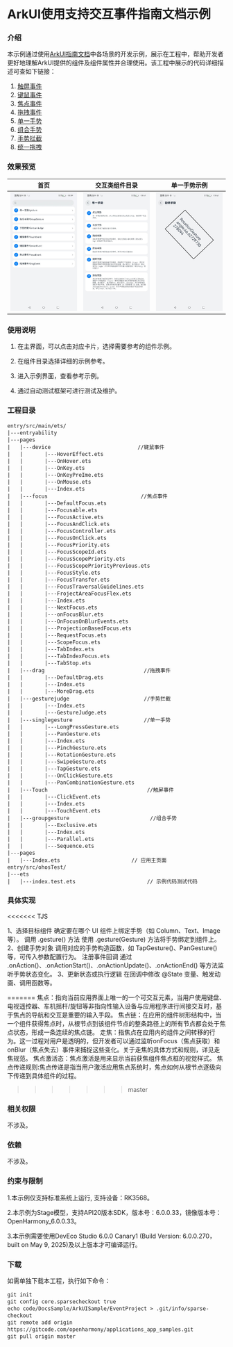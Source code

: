 # ArkUI使用支持交互事件指南文档示例

### 介绍

本示例通过使用[ArkUI指南文档](https://gitCode.com/openharmony/docs/tree/master/zh-cn/application-dev/ui)中各场景的开发示例，展示在工程中，帮助开发者更好地理解ArkUI提供的组件及组件属性并合理使用。该工程中展示的代码详细描述可查如下链接：

1. [触屏事件](https://gitee.com/openharmony/docs/blob/OpenHarmony-5.0.1-Release/zh-cn/application-dev/ui/arkts-common-events-touch-screen-event.md)
2. [键鼠事件](https://gitee.com/openharmony/docs/blob/OpenHarmony-5.0.1-Release/zh-cn/application-dev/ui/arkts-common-events-device-input-event.md)
3. [焦点事件](https://gitee.com/openharmony/docs/blob/OpenHarmony-5.0.1-Release/zh-cn/application-dev/ui/arkts-common-events-focus-event.md)
4. [拖拽事件](https://gitee.com/openharmony/docs/blob/OpenHarmony-5.0.1-Release/zh-cn/application-dev/ui/arkts-common-events-drag-event.md)
5. [单一手势](https://gitee.com/openharmony/docs/blob/OpenHarmony-5.0.1-Release/zh-cn/application-dev/ui/arkts-gesture-events-single-gesture.md)
6. [组合手势](https://gitee.com/openharmony/docs/blob/OpenHarmony-5.0.1-Release/zh-cn/application-dev/ui/arkts-gesture-events-combined-gestures.md)
7. [手势拦截](https://gitee.com/openharmony/docs/blob/OpenHarmony-5.0.1-Release/zh-cn/application-dev/ui/arkts-gesture-events-gesture-judge.md)
8. [统一拖拽](https://gitcode.com/openharmony/applications_app_samples/tree/master/code/DocsSample/ArkUISample/EventProject)
### 效果预览

| 首页                                 | 交互类组件目录                            | 单一手势示例                             |
|------------------------------------|------------------------------------|------------------------------------|
| ![](screenshots/device/image1.png) | ![](screenshots/device/image2.png) | ![](screenshots/device/image3.png) |

### 使用说明

1. 在主界面，可以点击对应卡片，选择需要参考的组件示例。

2. 在组件目录选择详细的示例参考。

3. 进入示例界面，查看参考示例。

4. 通过自动测试框架可进行测试及维护。

### 工程目录

```
entry/src/main/ets/
|---entryability
|---pages
|   |---device                            //键鼠事件     
|   |       |---HoverEffect.ets
|   |       |---OnHover.ets
|   |       |---OnKey.ets
|   |       |---OnKeyPreIme.ets
|   |       |---OnMouse.ets
|   |       |---Index.ets
|   |---focus                              //焦点事件
|   |       |---DefaultFocus.ets
|   |       |---Focusable.ets
|   |       |---FocusActive.ets
|   |       |---FocusAndClick.ets
|   |       |---FocusController.ets
|   |       |---FocusOnClick.ets
|   |       |---FocusPriority.ets
|   |       |---FocusScopeId.ets
|   |       |---FocusScopePriority.ets
|   |       |---FocusScopePriorityPrevious.ets
|   |       |---FocusStyle.ets
|   |       |---FocusTransfer.ets
|   |       |---FocusTraversalGuidelines.ets
|   |       |---FrojectAreaFocusFlex.ets
|   |       |---Index.ets
|   |       |---NextFocus.ets
|   |       |---onFocusBlur.ets
|   |       |---OnFocusOnBlurEvents.ets
|   |       |---ProjectionBasedFocus.ets
|   |       |---RequestFocus.ets
|   |       |---ScopeFocus.ets
|   |       |---TabIndex.ets
|   |       |---TabIndexFocus.ets
|   |       |---TabStop.ets
|   |---drag                                //拖拽事件
|   |       |---DefaultDrag.ets
|   |       |---Index.ets
|   |       |---MoreDrag.ets
|   |---gesturejudge                        //手势拦截
|   |       |---Index.ets  
|   |       |---GestureJudge.ets
|   |---singlegesture                       //单一手势
|   |       |---LongPressGesture.ets
|   |       |---PanGesture.ets
|   |       |---Index.ets
|   |       |---PinchGesture.ets
|   |       |---RotationGesture.ets
|   |       |---SwipeGesture.ets
|   |       |---TapGesture.ets
|   |       |---OnClickGesture.ets
|   |       |---PanCombinationGesture.ets
|   |---Touch                                //触屏事件
|   |       |---ClickEvent.ets
|   |       |---Index.ets
|   |       |---TouchEvent.ets    
|   |---groupgesture                          //组合手势
|   |       |---Exclusive.ets
|   |       |---Index.ets
|   |       |---Parallel.ets
|   |       |---Sequence.ets                    
|---pages
|   |---Index.ets                       // 应用主页面
entry/src/ohosTest/
|---ets
|   |---index.test.ets                       // 示例代码测试代码
```

### 具体实现
<<<<<<< TJS

1、选择目标组件
确定要在哪个 UI 组件上绑定手势（如 Column、Text、Image 等）。
调用 .gesture() 方法
使用 .gesture(Gesture) 方法将手势绑定到组件上。
2、创建手势对象
调用对应的手势构造函数，如 TapGesture()、PanGesture() 等，可传入参数配置行为。
注册事件回调
通过 .onAction()、.onActionStart()、.onActionUpdate()、.onActionEnd() 等方法监听手势状态变化。
3、更新状态或执行逻辑
在回调中修改 @State 变量、触发动画、调用函数等。

=======
焦点：指向当前应用界面上唯一的一个可交互元素，当用户使用键盘、电视遥控器、车机摇杆/旋钮等非指向性输入设备与应用程序进行间接交互时，基于焦点的导航和交互是重要的输入手段。
焦点链：在应用的组件树形结构中，当一个组件获得焦点时，从根节点到该组件节点的整条路径上的所有节点都会处于焦点状态，形成一条连续的焦点链。
走焦：指焦点在应用内的组件之间转移的行为。这一过程对用户是透明的，但开发者可以通过监听onFocus（焦点获取）和onBlur（焦点失去）事件来捕捉这些变化。关于走焦的具体方式和规则，详见走焦规范。
焦点激活态：焦点激活是用来显示当前获焦组件焦点框的视觉样式。
焦点传递规则:焦点传递是指当用户激活应用焦点系统时，焦点如何从根节点逐级向下传递到具体组件的过程。
>>>>>>> master
### 相关权限

不涉及。

### 依赖

不涉及。

### 约束与限制

1.本示例仅支持标准系统上运行, 支持设备：RK3568。

2.本示例为Stage模型，支持API20版本SDK，版本号：6.0.0.33，镜像版本号：OpenHarmony_6.0.0.33。

3.本示例需要使用DevEco Studio 6.0.0 Canary1 (Build Version: 6.0.0.270， built on May 9, 2025)及以上版本才可编译运行。

### 下载

如需单独下载本工程，执行如下命令：

````
git init
git config core.sparsecheckout true
echo code/DocsSample/ArkUISample/EventProject > .git/info/sparse-checkout
git remote add origin https://gitcode.com/openharmony/applications_app_samples.git
git pull origin master
````